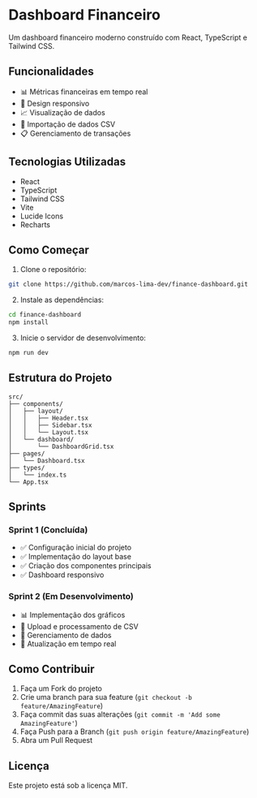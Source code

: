 # Dashboard Financeiro

Um dashboard financeiro moderno construído com React, TypeScript e Tailwind CSS.

## Funcionalidades

-   📊 Métricas financeiras em tempo real
-   📱 Design responsivo
-   📈 Visualização de dados
-   🔄 Importação de dados CSV
-   📋 Gerenciamento de transações

## Tecnologias Utilizadas

-   React
-   TypeScript
-   Tailwind CSS
-   Vite
-   Lucide Icons
-   Recharts

## Como Começar

1. Clone o repositório:

```bash
git clone https://github.com/marcos-lima-dev/finance-dashboard.git
```

2. Instale as dependências:

```bash
cd finance-dashboard
npm install
```

3. Inicie o servidor de desenvolvimento:

```bash
npm run dev
```

## Estrutura do Projeto

```
src/
├── components/
│   ├── layout/
│   │   ├── Header.tsx
│   │   ├── Sidebar.tsx
│   │   └── Layout.tsx
│   └── dashboard/
│       └── DashboardGrid.tsx
├── pages/
│   └── Dashboard.tsx
├── types/
│   └── index.ts
└── App.tsx
```

## Sprints

### Sprint 1 (Concluída)

-   ✅ Configuração inicial do projeto
-   ✅ Implementação do layout base
-   ✅ Criação dos componentes principais
-   ✅ Dashboard responsivo

### Sprint 2 (Em Desenvolvimento)

-   📊 Implementação dos gráficos
-   📁 Upload e processamento de CSV
-   💾 Gerenciamento de dados
-   🔄 Atualização em tempo real

## Como Contribuir

1. Faça um Fork do projeto
2. Crie uma branch para sua feature (`git checkout -b feature/AmazingFeature`)
3. Faça commit das suas alterações (`git commit -m 'Add some AmazingFeature'`)
4. Faça Push para a Branch (`git push origin feature/AmazingFeature`)
5. Abra um Pull Request

## Licença

Este projeto está sob a licença MIT.
